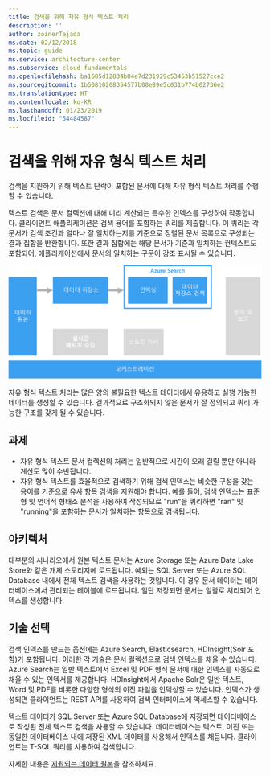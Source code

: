```yaml
---
title: 검색을 위해 자유 형식 텍스트 처리
description: ''
author: zoinerTejada
ms.date: 02/12/2018
ms.topic: guide
ms.service: architecture-center
ms.subservice: cloud-fundamentals
ms.openlocfilehash: ba1685d12834b04e7d231929c53453b51527cce2
ms.sourcegitcommit: 1b50810208354577b00e89e5c031b774b02736e2
ms.translationtype: HT
ms.contentlocale: ko-KR
ms.lasthandoff: 01/23/2019
ms.locfileid: "54484587"
---
```

# <a name="processing-free-form-text-for-search"></a>검색을 위해 자유 형식 텍스트 처리

검색을 지원하기 위해 텍스트 단락이 포함된 문서에 대해 자유 형식 텍스트 처리를 수행할 수 있습니다.

텍스트 검색은 문서 컬렉션에 대해 미리 계산되는 특수한 인덱스를 구성하여 작동합니다. 클라이언트 애플리케이션은 검색 용어를 포함하는 쿼리를 제출합니다. 이 쿼리는 각 문서가 검색 조건과 얼마나 잘 일치하는지를 기준으로 정렬된 문서 목록으로 구성되는 결과 집합을 반환합니다. 또한 결과 집합에는 해당 문서가 기준과 일치하는 컨텍스트도 포함되어, 애플리케이션에서 문서의 일치하는 구문이 강조 표시될 수 있습니다.

![검색 파이프라인의 다이어그램](./images/search-pipeline.png)

자유 형식 텍스트 처리는 많은 양의 불필요한 텍스트 데이터에서 유용하고 실행 가능한 데이터를 생성할 수 있습니다. 결과적으로 구조화되지 않은 문서가 잘 정의되고 쿼리 가능한 구조를 갖게 될 수 있습니다.

## <a name="challenges"></a>과제

- 자유 형식 텍스트 문서 컬렉션의 처리는 일반적으로 시간이 오래 걸릴 뿐만 아니라 계산도 많이 수반됩니다.
- 자유 형식 텍스트를 효율적으로 검색하기 위해 검색 인덱스는 비슷한 구성을 갖는 용어를 기준으로 유사 항목 검색을 지원해야 합니다. 예를 들어, 검색 인덱스는 표준형 및 언어적 형태소 분석을 사용하여 작성되므로 "run"을 쿼리하면 "ran" 및 "running"을 포함하는 문서가 일치하는 항목으로 검색됩니다.

## <a name="architecture"></a>아키텍처

대부분의 시나리오에서 원본 텍스트 문서는 Azure Storage 또는 Azure Data Lake Store와 같은 개체 스토리지에 로드됩니다. 예외는 SQL Server 또는 Azure SQL Database 내에서 전체 텍스트 검색을 사용하는 것입니다. 이 경우 문서 데이터는 데이터베이스에서 관리되는 테이블에 로드됩니다. 일단 저장되면 문서는 일괄로 처리되어 인덱스를 생성합니다.

## <a name="technology-choices"></a>기술 선택

검색 인덱스를 만드는 옵션에는 Azure Search, Elasticsearch, HDInsight(Solr 포함)가 포함됩니다. 이러한 각 기술은 문서 컬렉션으로 검색 인덱스를 채울 수 있습니다. Azure Search는 일반 텍스트에서 Excel 및 PDF 형식 문서에 대한 인덱스를 자동으로 채울 수 있는 인덱서를 제공합니다. HDInsight에서 Apache Solr은 일반 텍스트, Word 및 PDF를 비롯한 다양한 형식의 이진 파일을 인덱싱할 수 있습니다. 인덱스가 생성되면 클라이언트는 REST API를 사용하여 검색 인터페이스에 액세스할 수 있습니다.

텍스트 데이터가 SQL Server 또는 Azure SQL Database에 저장되면 데이터베이스로 작성된 전체 텍스트 검색을 사용할 수 있습니다. 데이터베이스는 텍스트, 이진 또는 동일한 데이터베이스 내에 저장된 XML 데이터를 사용해서 인덱스를 채웁니다. 클라이언트는 T-SQL 쿼리를 사용하여 검색합니다.

자세한 내용은 [지원되는 데이터 원본](../technology-choices/search-options.md)을 참조하세요.
